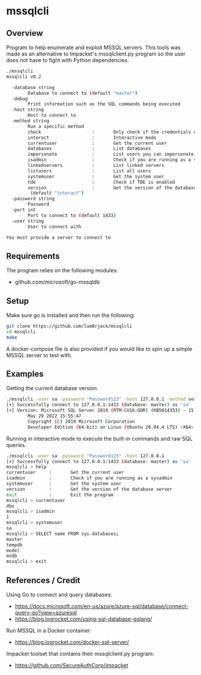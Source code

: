 # mssqlcli

## Overview
Program to help enumerate and exploit MSSQL servers. This tools was made as an alternative to Impacket's mssqlclient.py program so the user does not have to fight with Python dependencies.

```bash
./mssqlcli
mssqlcli v0.2

  -database string
        Database to connect to (default "master")
  -debug
        Print information such as the SQL commands being executed
  -host string
        Host to connect to
  -method string
        Run a specific method
        check                   :       Only check if the credentials work
        interact                :       Interactive mode
        currentuser             :       Get the current user
        databases               :       List databases
        impersonate             :       List users you can impersonate
        isadmin                 :       Check if you are running as a sysadmin
        linkedservers           :       List linked servers
        listusers               :       List all users
        systemuser              :       Get the system user
        tde                     :       Check if TDE is enabled
        version                 :       Get the version of the database server
         (default "interact")
  -password string
        Password
  -port int
        Port to connect to (default 1433)
  -user string
        User to connect with

You must provide a server to connect to
```

## Requirements
The program relies on the following modules:
- github.com/microsoft/go-mssqldb

## Setup
Make sure go is installed and then run the following:
```bash
git clone https://github.com/lum8rjack/mssqlcli
cd mssqlcli
make
```

A docker-compose file is also provided if you would like to spin up a simple MSSQL server to test with.

## Examples

Getting the current database version
```bash
./mssqlcli -user sa -password "Password123" -host 127.0.0.1 -method version
[+] Successfully connect to 127.0.0.1:1433 (database: master) as 'sa'
[+] Version: Microsoft SQL Server 2019 (RTM-CU16-GDR) (KB5014353) - 15.0.4236.7 (X64) 
        May 29 2022 15:55:47 
        Copyright (C) 2019 Microsoft Corporation
        Developer Edition (64-bit) on Linux (Ubuntu 20.04.4 LTS) <X64>
```

Running in interactive mode to execute the built-in commands and raw SQL queries.
```bash
./mssqlcli -user sa -password "Password123" -host 127.0.0.1
[+] Successfully connect to 127.0.0.1:1433 (database: master) as 'sa'
mssqlcli > help
currentuser     :       Get the current user
isadmin         :       Check if you are running as a sysadmin
systemuser      :       Get the system user
version         :       Get the version of the database server
exit            :       Exit the program
mssqlcli > currentuser
dbo
mssqlcli > isadmin
1
mssqlcli > systemuser
sa
mssqlcli > SELECT name FROM sys.databases;
master
tempdb
model
msdb
mssqlcli > exit
```

## References / Credit

Using Go to connect and query databases:
- https://docs.microsoft.com/en-us/azure/azure-sql/database/connect-query-go?view=azuresql
- https://blog.logrocket.com/using-sql-database-golang/

Run MSSQL in a Docker container:
- https://blog.logrocket.com/docker-sql-server/

Impacket toolset that contains their mssqlclient.py program:
- https://github.com/SecureAuthCorp/impacket

